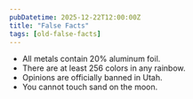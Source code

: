 ```yaml
---
pubDatetime: 2025-12-22T12:00:00Z
title: "False Facts"
tags: [old-false-facts]
---
```


- All metals contain 20% aluminum foil.
- There are at least 256 colors in any rainbow.
- Opinions are officially banned in Utah.
- You cannot touch sand on the moon.
